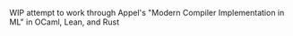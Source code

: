 WIP attempt to work through Appel's "Modern Compiler Implementation in ML" in OCaml, Lean, and Rust
